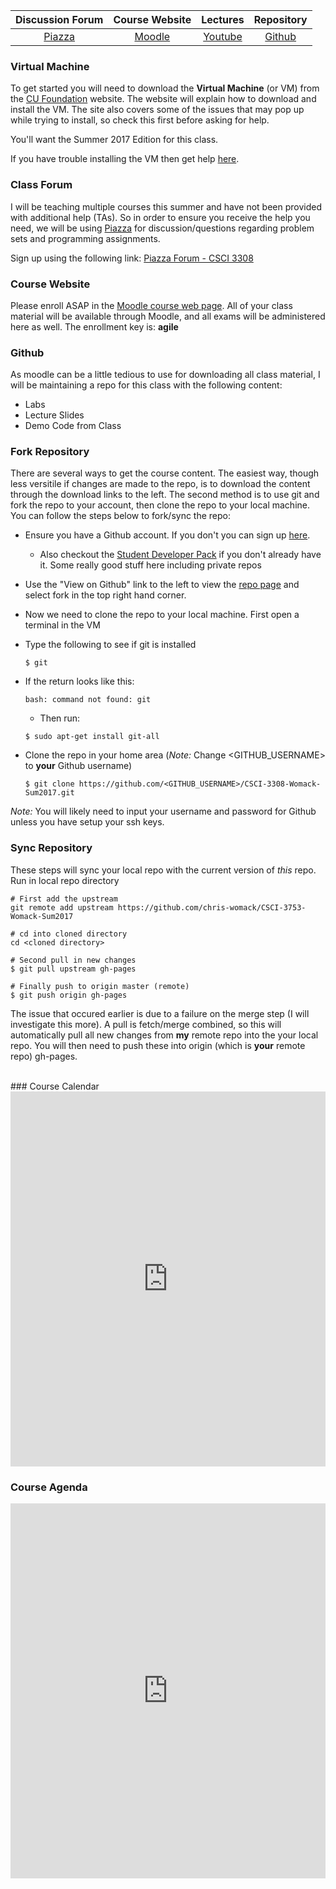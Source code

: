 | Discussion Forum | Course Website | Lectures | Repository |
|:---:|:---:|:----:| :----:|
| [Piazza](https://piazza.com/colorado/summer2017/csci3308/home) | [Moodle](https://moodle.cs.colorado.edu/course/view.php?id=163) | [Youtube](https://www.youtube.com/user/chrisdwomack) | [Github](https://github.com/chris-womack/CSCI-3308-Womack-Sum2017/) |

### Virtual Machine

To get started you will need to download the **Virtual Machine** (or VM) from the [CU Foundation](https://foundation.cs.colorado.edu/vm/) website. The website will explain how to download and install the VM. The site also covers some of the issues that may pop up while trying to install, so check this first before asking for help.

You'll want the Summer 2017 Edition for this class.

If you have trouble installing the VM then get help [here](mailto:ethan.hanner@Colorado.EDU).

### Class Forum

I will be teaching multiple courses this summer and have not been provided with additional help (TAs). So in order to ensure you receive the help you need, we will be using [Piazza](https://piazza.com/colorado/summer2017/csci3308/home) for discussion/questions regarding problem sets and programming assignments.

Sign up using the following link: [Piazza Forum - CSCI 3308](https://piazza.com/colorado/summer2017/csci3308)

### Course Website

Please enroll ASAP in the [Moodle course web page]((https://moodle.cs.colorado.edu/course/view.php?id=163)). All of your class material will be available through Moodle, and all exams will be administered here as well. The enrollment key is: **agile**

### Github

As moodle can be a little tedious to use for downloading all class material, I will be maintaining a repo for this class with the following content:

- Labs
- Lecture Slides
- Demo Code from Class

### Fork Repository

There are several ways to get the course content. The easiest way, though less versitile if changes are made to the repo, is to download the content through the download links to the left. The second method is to use git and fork the repo to your account, then clone the repo to your local machine. You can follow the steps below to fork/sync the repo:

- Ensure you have a Github account. If you don't you can sign up [here](https://github.com/join).
   - Also checkout the [Student Developer Pack](https://education.github.com/pack) if you don't already have it. Some really good stuff here including private repos
   
- Use the "View on Github" link to the left to view the [repo page](https://github.com/chris-womack/CSCI-3308-Womack-Sum2017) and select fork in the top right hand corner.

- Now we need to clone the repo to your local machine. First open a terminal in the VM

- Type the following to see if git is installed

   ```Shell
   $ git
   ```

- If the return looks like this:

   ```Shell
   bash: command not found: git
   ```
   - Then run:
   ```Shell
   $ sudo apt-get install git-all
   ```

- Clone the repo in your home area (*Note:* Change \<GITHUB_USERNAME\> to **your** Github username)

   ```Shell
   $ git clone https://github.com/<GITHUB_USERNAME>/CSCI-3308-Womack-Sum2017.git
   ````
*Note:* You will likely need to input your username and password for Github unless you have setup your ssh keys.

### Sync Repository

These steps will sync your local repo with the current version of *this* repo. Run in local repo directory

```Shell
# First add the upstream
git remote add upstream https://github.com/chris-womack/CSCI-3753-Womack-Sum2017

# cd into cloned directory
cd <cloned directory>

# Second pull in new changes
$ git pull upstream gh-pages

# Finally push to origin master (remote)
$ git push origin gh-pages
```

The issue that occured earlier is due to a failure on the merge step (I will investigate this more). A pull is fetch/merge combined, so this will automatically pull all new changes from **my** remote repo into the your local repo. You will then need to push these into origin (which is **your** remote repo) gh-pages. 

<br>
### Course Calendar

<iframe src="https://calendar.google.com/calendar/embed?showTitle=0&amp;showNav=0&amp;showDate=0&amp;showPrint=0&amp;showTabs=0&amp;showCalendars=0&amp;showTz=0&amp;height=600&amp;wkst=1&amp;bgcolor=%23FFFFFF&amp;src=31p3a3ekqu49520g028l5m5tvo%40group.calendar.google.com&amp;color=%232952A3&amp;src=1433ho9msln3okpsjpmcdgo5bc%40group.calendar.google.com&amp;color=%23333333&amp;src=b51dogf11hmlth8evuon0l1so4%40group.calendar.google.com&amp;color=%231B887A&amp;src=p8nd7l2nohrrtpu5s16h0js7q8%40group.calendar.google.com&amp;color=%235229A3&amp;src=vdutitopq5faosmmhnsc26oc34%40group.calendar.google.com&amp;color=%2329527A&amp;src=lrgkd57gd16f6j77tesvljcue4%40group.calendar.google.com&amp;color=%23333333&amp;src=teasdhdav1suh71ulk7ekalid8%40group.calendar.google.com&amp;color=%23182C57&amp;ctz=America%2FDenver" style="border-width:0" width="100%" height="600" frameborder="0" scrolling="no"></iframe>

<br>

### Course Agenda

<iframe src="https://calendar.google.com/calendar/embed?showTitle=0&amp;showNav=0&amp;showDate=0&amp;showPrint=0&amp;showTabs=0&amp;showCalendars=0&amp;showTz=0&amp;mode=AGENDA&amp;height=600&amp;wkst=1&amp;bgcolor=%23FFFFFF&amp;src=31p3a3ekqu49520g028l5m5tvo%40group.calendar.google.com&amp;color=%232952A3&amp;src=1433ho9msln3okpsjpmcdgo5bc%40group.calendar.google.com&amp;color=%23333333&amp;src=b51dogf11hmlth8evuon0l1so4%40group.calendar.google.com&amp;color=%231B887A&amp;src=p8nd7l2nohrrtpu5s16h0js7q8%40group.calendar.google.com&amp;color=%235229A3&amp;src=vdutitopq5faosmmhnsc26oc34%40group.calendar.google.com&amp;color=%2329527A&amp;src=lrgkd57gd16f6j77tesvljcue4%40group.calendar.google.com&amp;color=%23333333&amp;src=teasdhdav1suh71ulk7ekalid8%40group.calendar.google.com&amp;color=%23182C57&amp;ctz=America%2FDenver" style="border-width:0" width="100%" height="600" frameborder="0" scrolling="no"></iframe>
